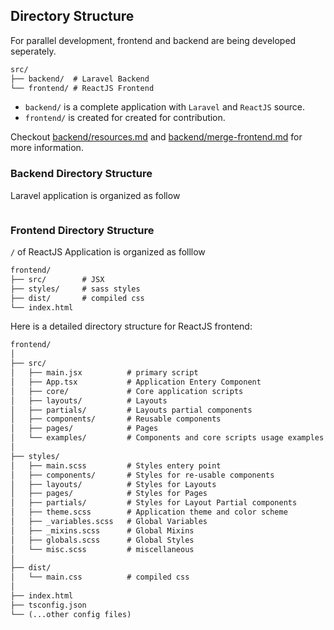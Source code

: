## Directory Structure

For parallel development, frontend and backend are being developed seperately.

```txt
src/
├── backend/  # Laravel Backend
└── frontend/ # ReactJS Frontend
```

- `backend/` is a complete application with `Laravel` and `ReactJS` source.
- `frontend/` is created for created for contribution.

Checkout [backend/resources.md](backend/resources.md) and [backend/merge-frontend.md](backend/merge-frontend.md) for more information.

### Backend Directory Structure

Laravel application is organized as follow

```txt
```

### Frontend Directory Structure

`/` of ReactJS Application is organized as folllow

```txt
frontend/
├── src/        # JSX
├── styles/     # sass styles
├── dist/       # compiled css
└── index.html
```

Here is a detailed directory structure for ReactJS frontend:
```txt
frontend/
│
├── src/
│   ├── main.jsx          # primary script
│   ├── App.tsx           # Application Entery Component
│   ├── core/             # Core application scripts
│   ├── layouts/          # Layouts
│   ├── partials/         # Layouts partial components
│   ├── components/       # Reusable components
│   ├── pages/            # Pages
│   └── examples/         # Components and core scripts usage examples
│
├── styles/
│   ├── main.scss         # Styles entery point
│   ├── components/       # Styles for re-usable components
│   ├── layouts/          # Styles for Layouts
│   ├── pages/            # Styles for Pages
│   ├── partials/         # Styles for Layout Partial components
│   ├── theme.scss        # Application theme and color scheme
│   ├── _variables.scss   # Global Variables
│   ├── _mixins.scss      # Global Mixins
│   ├── globals.scss      # Global Styles
│   └── misc.scss         # miscellaneous
│
├── dist/
│   └── main.css          # compiled css
│
├── index.html
├── tsconfig.json
└── (...other config files)
```

